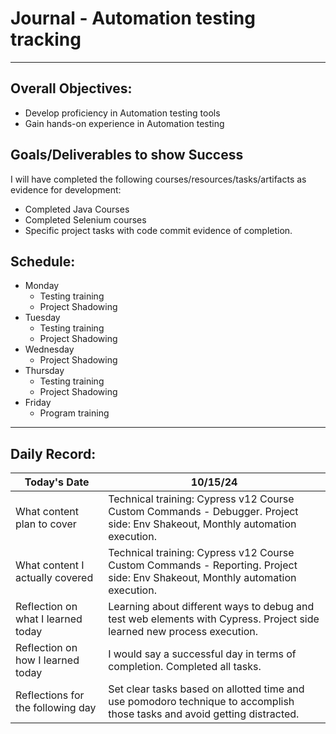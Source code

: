 # Journal - Automation testing tracking

---

## Overall Objectives:

[//]: # (The example\(s\) below should be specifics of the content that you plan on covering over the course of the 2 week learning period.  Additionally, they should be based directly on feedback from your manager.)
- Develop proficiency in Automation testing tools
- Gain hands-on experience in Automation testing

## Goals/Deliverables to show Success
I will have completed the following courses/resources/tasks/artifacts as evidence for development:

[//]: # (The example\(s\) below are EXHAUSTIVE, and should be attinable within the scope of the two weeks. You can have stretch goals if you like, but be reasonable with yourself in terms of what is a fair workload)
- Completed Java Courses
- Completed Selenium courses
- Specific project tasks with code commit evidence of completion.

## Schedule:

[//]: # (Complete this outline to show what you plan on covering each day - remember however, that this will likely change depending on your pprogress.  That is fine - just update it when you need to!)

- Monday
    - Testing training
    - Project Shadowing
- Tuesday
    - Testing training
    - Project Shadowing
- Wednesday
    - Project Shadowing
- Thursday
    - Testing training
    - Project Shadowing
- Friday
    - Program training

--- 
## Daily Record:
[//]: # (You’ll make one of these each day - just copy, paste, and edit the entry, keeping the most recent post at the top of this page. 
This reflection is what you’ll use to share out each day at standup.  
Remember however, that it is a guide only, and should be used accordingly.)

[//]: # (***Lastly, please remember that this daily record is for you.  
While your coaches will use it as a soft point of accountability, 
you should use it only as much as it supports your reflections in learning.
Sentences, bullet points, paragraphs, copy and pastes are welcome!***)

| Today's Date  | 10/15/24                                                                                                                                      | 
|---|-----------------------------------------------------------------------------------------------------------------------------------------------|
| What content plan to cover  | Technical training: Cypress v12 Course Custom Commands - Debugger.  Project side: Env Shakeout, Monthly automation execution.                 |   
| What content I actually covered | Technical training: Cypress v12 Course Custom Commands - Reporting.  Project side: Env Shakeout, Monthly automation execution.                |  
| Reflection on what I learned today | Learning about different ways to debug and test web elements with Cypress. Project side learned new process execution. |   
| Reflection on how I learned today | I would say a successful day in terms of completion. Completed all tasks.                                                                     |
| Reflections for the following day| Set clear tasks based on allotted time and use pomodoro technique to accomplish those tasks and avoid getting distracted.                     